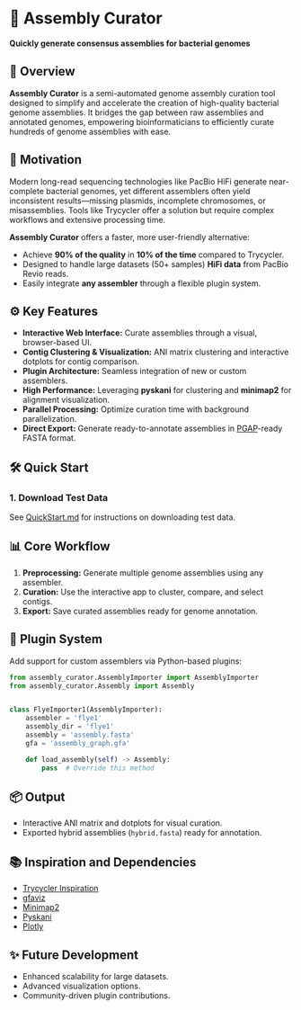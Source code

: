 # 🧬 Assembly Curator

**Quickly generate consensus assemblies for bacterial genomes**

## 🚀 Overview

**Assembly Curator** is a semi-automated genome assembly curation tool designed to simplify and accelerate the creation
of high-quality bacterial genome assemblies. It bridges the gap between raw assemblies and annotated genomes, empowering
bioinformaticians to efficiently curate hundreds of genome assemblies with ease.

## 🎯 Motivation

Modern long-read sequencing technologies like PacBio HiFi generate near-complete bacterial genomes, yet different
assemblers often yield inconsistent results—missing plasmids, incomplete chromosomes, or misassemblies. Tools like
Trycycler offer a solution but require complex workflows and extensive processing time.

**Assembly Curator** offers a faster, more user-friendly alternative:

- Achieve **90% of the quality** in **10% of the time** compared to Trycycler.
- Designed to handle large datasets (50+ samples) **HiFi data** from PacBio Revio reads.
- Easily integrate **any assembler** through a flexible plugin system.

## ⚙️ Key Features

- **Interactive Web Interface:** Curate assemblies through a visual, browser-based UI.
- **Contig Clustering & Visualization:** ANI matrix clustering and interactive dotplots for contig comparison.
- **Plugin Architecture:** Seamless integration of new or custom assemblers.
- **High Performance:** Leveraging **pyskani** for clustering and **minimap2** for alignment visualization.
- **Parallel Processing:** Optimize curation time with background parallelization.
- **Direct Export:** Generate ready-to-annotate assemblies in [PGAP](https://github.com/ncbi/pgap/wiki/Input-Files)-ready FASTA format.

## 🛠️ Quick Start

### 1. Download Test Data

See [QuickStart.md](QuickStart.md) for instructions on downloading test data.

## 📊 Core Workflow

1. **Preprocessing:** Generate multiple genome assemblies using any assembler.
2. **Curation:** Use the interactive app to cluster, compare, and select contigs.
3. **Export:** Save curated assemblies ready for genome annotation.

## 🔌 Plugin System

Add support for custom assemblers via Python-based plugins:

```python
from assembly_curator.AssemblyImporter import AssemblyImporter
from assembly_curator.Assembly import Assembly


class FlyeImporter1(AssemblyImporter):
    assembler = 'flye1'
    assembly_dir = 'flye1'
    assembly = 'assembly.fasta'
    gfa = 'assembly_graph.gfa'

    def load_assembly(self) -> Assembly:
        pass  # Override this method
```

## 📦 Output

- Interactive ANI matrix and dotplots for visual curation.
- Exported hybrid assemblies (`hybrid.fasta`) ready for annotation.

## 📚 Inspiration and Dependencies

- [Trycycler Inspiration](https://github.com/rrwick/Trycycler)
- [gfaviz](https://github.com/ggonnella/gfaviz)
- [Minimap2](https://github.com/lh3/minimap2)
- [Pyskani](https://github.com/althonos/pyskani)
- [Plotly](https://plotly.com/)

## ✨ Future Development

- Enhanced scalability for large datasets.
- Advanced visualization options.
- Community-driven plugin contributions.

